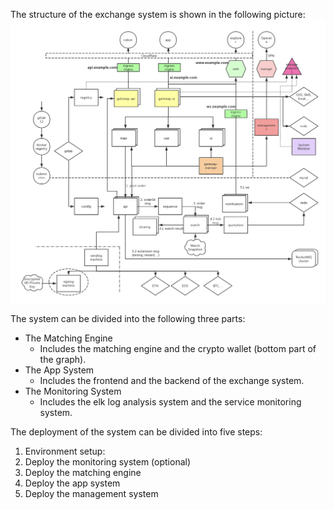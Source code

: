 The structure of the exchange system is shown in the following picture:![](/assets/system_structure.png)

The system can be divided into the following three parts:

* The Matching Engine
  * Includes the matching engine and the crypto wallet \(bottom part of the graph\).
* The App System
  * Includes the frontend and the backend of the exchange system.
* The Monitoring System
  * Includes the elk log analysis system and the service monitoring system.

The deployment of the system can be divided into five steps:

1. Environment setup:
2. Deploy the monitoring system \(optional\)
3. Deploy the matching engine
4. Deploy the app system
5. Deploy the management system



